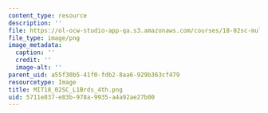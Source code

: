 ```yaml
---
content_type: resource
description: ''
file: https://ol-ocw-studio-app-qa.s3.amazonaws.com/courses/18-02sc-multivariable-calculus-fall-2010/5711e837e83b978a9935a4a92ae27b00_MIT18_02SC_L1Brds_4th.png
file_type: image/png
image_metadata:
  caption: ''
  credit: ''
  image-alt: ''
parent_uid: a55f30b5-41f0-fdb2-8aa6-929b363cf479
resourcetype: Image
title: MIT18_02SC_L1Brds_4th.png
uid: 5711e837-e83b-978a-9935-a4a92ae27b00
---
```

